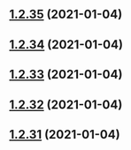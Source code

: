 ## [1.2.35](https://github.com/dds/bosabosa.org/compare/v1.2.34...v1.2.35) (2021-01-04)



## [1.2.34](https://github.com/dds/bosabosa.org/compare/v1.2.33...v1.2.34) (2021-01-04)



## [1.2.33](https://github.com/dds/bosabosa.org/compare/v1.2.32...v1.2.33) (2021-01-04)



## [1.2.32](https://github.com/dds/bosabosa.org/compare/v1.2.31...v1.2.32) (2021-01-04)



## [1.2.31](https://github.com/dds/bosabosa.org/compare/v1.2.30...v1.2.31) (2021-01-04)




